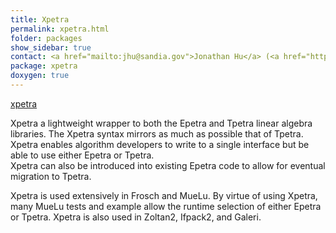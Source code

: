 ```yaml
---
title: Xpetra
permalink: xpetra.html
folder: packages
show_sidebar: true
contact: <a href="mailto:jhu@sandia.gov">Jonathan Hu</a> (<a href="https://github.com/jhux2">@jhux2</a>), <a href="https://github.com/orgs/trilinos/teams/xpetra">@xpetra</a>
package: xpetra
doxygen: true
---
```


[xpetra](images/xpetra.jpg)

Xpetra a lightweight wrapper to both the Epetra and Tpetra linear algebra libraries. The Xpetra syntax mirrors as much as possible that of Tpetra.   
Xpetra enables algorithm developers to write to a single interface but be able to use either Epetra or Tpetra.   
Xpetra can also be introduced into existing Epetra code to allow for eventual migration to Tpetra.

Xpetra is used extensively in Frosch and MueLu.  By virtue of using Xpetra, many MueLu tests and example allow the runtime selection of either Epetra or Tpetra.
Xpetra is also used in Zoltan2, Ifpack2, and Galeri.
